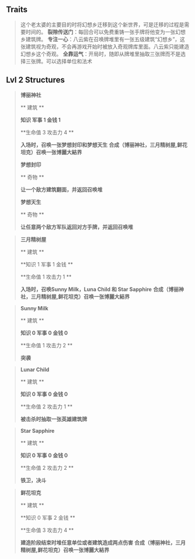 ## Traits
>这个老太婆的主要目的时将幻想乡迁移到这个新世界，可是迁移的过程是需要时间的。
>**裂隙传送门**：每回合可以免费重铸一张手牌将他变为一张幻想乡建筑牌。
>**专注一心**：八云紫在召唤牌堆里有一张五级建筑“幻想乡”，这张建筑视为奇观，不会再游戏开始时被放入奇观牌库里面。八云紫只能建造幻想乡这个奇观。
>**全靠运气**：开局时，随即从牌堆里抽取三张牌而不是选择三张牌。可以选择单位和法术


## Lvl 2 Structures
>
> **博丽神社**
>
>** 建筑 **
>
> **知识  军事 1 金钱 1** 
>
> **生命值 3	攻击力 4 **
>
> **入场时，召唤一张梦想封印和梦想天生**
> **合成（博丽神社，三月精树屋,鲜花坦克）召唤一张博麗大結界**
>
> **梦想封印**
>
>** 奇物 **
>
> **让一个敌方建筑翻面，并返回召唤堆**
> 
> **梦想天生**
>
>** 奇物 **
>
> **让任意两个敌方军队返回对方手牌，并返回召唤堆**

>
> **三月精树屋**
>
>** 建筑 **
>
> **知识 1 军事 1 金钱 ** 
>
> **生命值 1	攻击力 1 **
>
> **入场时，召唤Sunny Milk，Luna Child 和 Star Sapphire**
> **合成（博丽神社，三月精树屋,鲜花坦克）召唤一张博麗大結界**

>
> **Sunny Milk**
>
>** 建筑 **
>
> **知识 0 军事 0 金钱 0** 
>
> **生命值 1	攻击力 2 **
>
> **突袭**

>
> **Lunar Child**
>
>** 建筑 **
>
> **知识 0 军事 0 金钱 0** 
>
> **生命值 2	攻击力 1 **
>
> **被击杀时抽取一张英雄建筑牌**

>
> **Star Sapphire**
>
>** 建筑 **
>
> **知识 0 军事 0 金钱 0** 
>
> **生命值 2	攻击力 2 **
>
> **铁卫，决斗**

>
> **鲜花坦克**
>
>** 建筑 **
>
> **知识 0 军事 2 金钱 ** 
>
> **生命值 3	攻击力 4 **
>
> **建造阶段结束时堆任意单位或者建筑造成两点伤害**
> **合成（博丽神社，三月精树屋,鲜花坦克）召唤一张博麗大結界**
